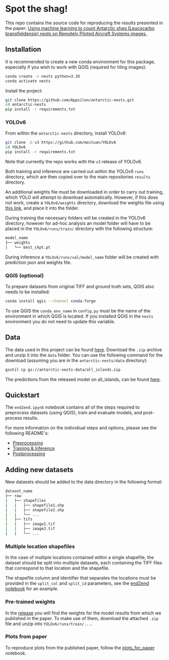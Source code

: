# Spot the shag!

This repo contains the source code for reproducing the results presented in the paper: [Using machine learning to count Antarctic shag (Leucocarbo bransfieldensis) nests on Remotely Piloted Aircraft Systems images
](url).

## Installation

It is recommended to create a new conda environment for this package, especially if you wish to work with QGIS (required for tiling images):

```bash
conda create -n nests python=3.10
conda activate nests
```

Install the project:

```bash
git clone https://github.com/Appsilon/antarctic-nests.git
cd antarctic-nests
pip install -r requirements.txt
```

### YOLOv6

From within the `antarctic-nests` directory, install YOLOv6:

```bash
git clone -b v3 https://github.com/meituan/YOLOv6
cd YOLOv6
pip install -r requirements.txt
```

Note that currently the repo works with the `v3` release of YOLOv6.

Both training and inference are carried out within the YOLOv6 `runs` directory, which are then copied over to the main repositories `results` directory.

An additional weights file must be downloaded in order to carry out training, which YOLO will attempt to download automatically. However, if this does not work, create a `YOLOv6/weights` directory, download the weights file using [this link](https://github.com/meituan/YOLOv6/releases/download/0.3.0/yolov6l.pt), and place it into the folder.

During training the necessary folders will be created in the YOLOv6 directory, however for ad-hoc analysis an model folder will have to be placed in the `YOLOv6/runs/train/` directory with the following structure:

```bash
model_name
├── weights
|   └── best_ckpt.pt
```

During inference a `YOLOv6/runs/val/model_name` folder will be created with prediction json and weights file.

### QGIS (optional)

To prepare datasets from original TIFF and ground truth sets, QGIS also needs to be installed:

```bash
conda install qgis --channel conda-forge
```

To use QGIS the `conda_env_name` in `config.py` must be the name of the environment in which QGIS is located. If you installed QGIS in the `nests` environment you do not need to update this variable.

## Data

The data used in this project can be found [here](https://console.cloud.google.com/storage/browser/_details/antarctic-nests-data/all_islands.zip?project=wildlifeexplorer). Download the `.zip` archive and unzip it into the `data` folder. You can use the following command for the download (assuming you are in the `antarctic-nests/data` directory):

```bash
gsutil cp gs://antarctic-nests-data/all_islands.zip
```

The predictions from the released model on all_islands, can be found [here](https://console.cloud.google.com/storage/browser/_details/antarctic-nests-data/all_islands_predictions_from_paper.zip?&project=wildlifeexplorer).

## Quickstart

The `end2end.ipynb` notebook contains all of the steps required to preprocess datasets (using QGIS), train and evaluate models, and post-process results.

For more information on the individiual steps and options, please see the following README's:

- [Preprocessing](preprocessing/README.md)
- [Training & Inference](yolo_interface/README.md)
- [Postprocessing](postprocessing/README.md)

## Adding new datasets

New datasets should be added to the data directory in the following format:

```bash
dataset_name
├── raw
|   ├── shapefiles
|   |   ├── shapefile1.shp
|   |   ├── shapefile2.shp
|   |   └── ...
|   ├── tifs
|   |   ├── image1.tif
|   |   ├── image2.tif
|   |   └── ...
```

### Multiple location shapefiles

In the case of multiple locations contained within a single shapefile, the dataset should be split into multiple datasets, each containing the TIFF files that correspond to that location and the shapefile.

The shapefile column and identifier that separates the locations must be provided in the `split_col` and `split_id` parameters, see the [end2end notebook](end2end.ipynb) for an example.

### Pre-trained weights

In the [release](https://github.com/Appsilon/antarctic-nests/releases/tag/model) you will find the weights for the model results from which we published in the paper. To make use of them, download the attached `.zip` file and unzip into `YOLOv6/runs/train/...`.

### Plots from paper

To reproduce plots from the published paper, follow the [plots_for_paper](plots_for_paper.ipynb) notebook.
